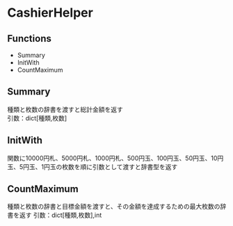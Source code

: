 # CashierHelper
## Functions
- Summary
- InitWith
- CountMaximum
## Summary
種類と枚数の辞書を渡すと総計金額を返す  
引数：dict[種類,枚数]
## InitWith
関数に10000円札、5000円札、1000円札、500円玉、100円玉、50円玉、10円玉、5円玉、1円玉の枚数を順に引数として渡すと辞書型を返す
## CountMaximum
種類と枚数の辞書と目標金額を渡すと、その金額を達成するための最大枚数の辞書を返す
引数：dict[種類,枚数],int

